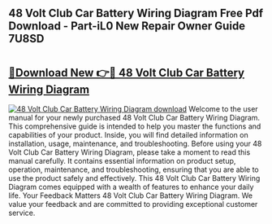 ## 48 Volt Club Car Battery Wiring Diagram Free Pdf Download - Part-iL0 New Repair Owner Guide 7U8SD

# <h2><a href="http://dfjo8qz.blite.top/?on=48+Volt+Club+Car+Battery+Wiring+Diagram">🔗Download New 👉🔴 48 Volt Club Car Battery Wiring Diagram</a></h2>

[![48 Volt Club Car Battery Wiring Diagram download](https://i.imgur.com/lujVjoI.png)](http://dfjo8qz.blite.top/?on=48+Volt+Club+Car+Battery+Wiring+Diagram)
Welcome to the user manual for your newly purchased 48 Volt Club Car Battery Wiring Diagram. This comprehensive guide is intended to help you master the functions and capabilities of your product. Inside, you will find detailed information on installation, usage, maintenance, and troubleshooting. Before using your 48 Volt Club Car Battery Wiring Diagram, please take a moment to read this manual carefully. It contains essential information on product setup, operation, maintenance, and troubleshooting, ensuring that you are able to use the product safely and effectively. This 48 Volt Club Car Battery Wiring Diagram comes equipped with a wealth of features to enhance your daily life. Your Feedback Matters 48 Volt Club Car Battery Wiring Diagram. We value your feedback and are committed to providing exceptional customer service.
